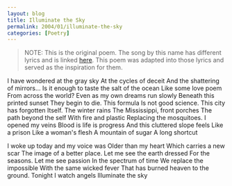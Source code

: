 ```yaml
---
layout: blog
title: Illuminate the Sky
permalink: 2004/01/illuminate-the-sky
categories: [Poetry]
---
```


<blockquote>
NOTE: This is the original poem. The song by this name has different lyrics and is linked <a href="http://axelradio.com/track/illuminate-the-sky">here</a>. This poem was adapted into those lyrics and served as the inspiration for them.
</blockquote>


I have wondered at the gray sky
At the cycles of deceit 
And the shattering of mirrors…
Is it enough to taste the salt of the ocean
Like some love poem
From across the world?
Even as my own dreams run slowly
Beneath this printed sunset
They begin to die. This formula
Is not good science. This city has forgotten
Itself. The winter rains
The Mississippi, front porches
The path beyond the self
With fire and plastic
Replacing the mosquitoes.
I opened my veins
Blood is life is progress
And this cluttered slope feels
Like a prison
Like a woman's flesh
A mountain of sugar
A long shortcut

I woke up today and my voice was
Older than my heart
Which carries a new scar
The image of a better place.
Let me see the earth dressed
For the seasons.
Let me see passion
In the spectrum of time
We replace the impossible
With the same wicked fever
That has burned heaven 
to the ground.
Tonight I watch angels
Illuminate the sky
